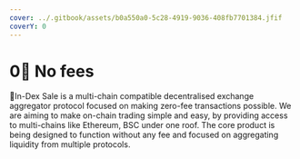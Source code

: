 ```yaml
---
cover: ../.gitbook/assets/b0a550a0-5c28-4919-9036-408fb7701384.jfif
coverY: 0
---
```


# 0⃣ No fees

:clap:In-Dex Sale is a multi-chain compatible decentralised exchange aggregator protocol focused on making zero-fee transactions possible. We are aiming to make on-chain trading simple and easy, by providing access to multi-chains like Ethereum, BSC under one roof. The core product is being designed to function without any fee and focused on aggregating liquidity from multiple protocols.
